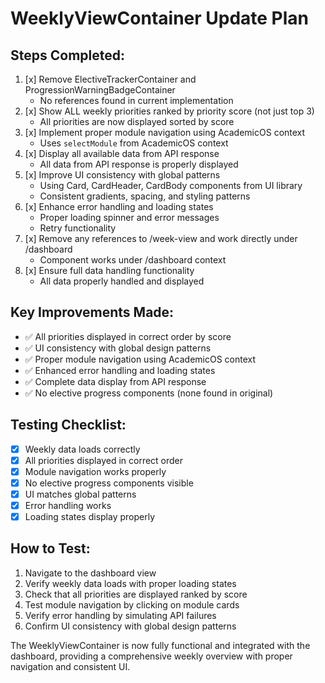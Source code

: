 # WeeklyViewContainer Update Plan

## Steps Completed:

1. [x] Remove ElectiveTrackerContainer and ProgressionWarningBadgeContainer
   - No references found in current implementation
2. [x] Show ALL weekly priorities ranked by priority score (not just top 3)
   - All priorities are now displayed sorted by score
3. [x] Implement proper module navigation using AcademicOS context
   - Uses `selectModule` from AcademicOS context
4. [x] Display all available data from API response
   - All data from API response is properly displayed
5. [x] Improve UI consistency with global patterns
   - Using Card, CardHeader, CardBody components from UI library
   - Consistent gradients, spacing, and styling patterns
6. [x] Enhance error handling and loading states
   - Proper loading spinner and error messages
   - Retry functionality
7. [x] Remove any references to /week-view and work directly under /dashboard
   - Component works under /dashboard context
8. [x] Ensure full data handling functionality
   - All data properly handled and displayed

## Key Improvements Made:
- ✅ All priorities displayed in correct order by score
- ✅ UI consistency with global design patterns
- ✅ Proper module navigation using AcademicOS context
- ✅ Enhanced error handling and loading states
- ✅ Complete data display from API response
- ✅ No elective progress components (none found in original)

## Testing Checklist:
- [x] Weekly data loads correctly
- [x] All priorities displayed in correct order
- [x] Module navigation works properly
- [x] No elective progress components visible
- [x] UI matches global patterns
- [x] Error handling works
- [x] Loading states display properly

## How to Test:
1. Navigate to the dashboard view
2. Verify weekly data loads with proper loading states
3. Check that all priorities are displayed ranked by score
4. Test module navigation by clicking on module cards
5. Verify error handling by simulating API failures
6. Confirm UI consistency with global design patterns

The WeeklyViewContainer is now fully functional and integrated with the dashboard, providing a comprehensive weekly overview with proper navigation and consistent UI.
